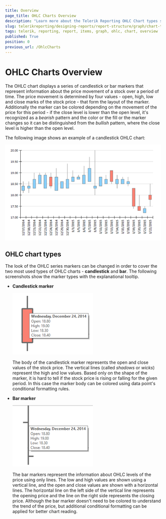 ```yaml
---
title: Overview
page_title: OHLC Charts Overview
description: "Learn more about the Telerik Reporting OHLC Chart types supported by the Graph report item."
slug: telerikreporting/designing-reports/report-structure/graph/chart-types/ohlc-charts/overview
tags: telerik, reporting, report, items, graph, ohlc, chart, overview
published: True
position: 0
previous_url: /OhlcCharts
---
```


# OHLC Charts Overview

The OHLC chart displays a series of candlestick or bar markers that represent information about the price movement of a stock over a period of time. The price movement is determined by four values - open, high, low and close marks of the stock price - that form the layout of the marker. Additionally the marker can be colored depending on the movement of the price for this period - if the close level is lower than the open level, it's recognized as a *bearish* pattern and the color or the fill or the marker changes so it can be distinguished from the *bullish* pattern, where the close level is higher than the open level. 

The following image shows an example of a candlestick OHLC chart: 

  ![ohlc](images/Graph/OhlcChart.png)

## OHLC chart types

The look of the OHLC series markers can be changed in order to cover the two most used types of OHLC charts - __candlestick__ and __bar__. The following screenshots show the marker types with the explanational tooltip. 

* __Candlestick marker__ 

  ![ohlc-series-candlestick-marker](images/Graph/ohlc-series-candlestick-marker.png)
  
  The body of the candlestick marker represents the open and close values of the stock price. The vertical lines (called *shadows* or *wicks*) represent the high and low values. Based only on the shape of the marker, it is hard to tell if the stock price is rising or falling for the given period. In this case the marker body can be colored using data point's conditional formatting rules. 

* __Bar marker__ 

  ![ohlc-series-bar-marker](images/Graph/ohlc-series-bar-marker.png)
  
  The bar markers represent the information about OHLC levels of the price using only lines. The low and high values are shown using a vertical line, and the open and close values are shown with a horizontal lines. The horizontal line on the left side of the vertical line represents the opening price and the line on the right side represents the closing price. Although the bar marker doesn't need to be colored to understand the trend of the price, but additional conditional formatting can be applied for better chart reading. 



